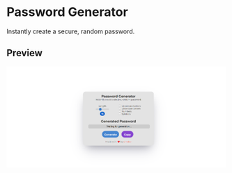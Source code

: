# Password Generator
Instantly create a secure, random password.

## Preview
![Preview](https://raw.githubusercontent.com/shndevdotpy/password-generator/refs/heads/main/Preview.png)
